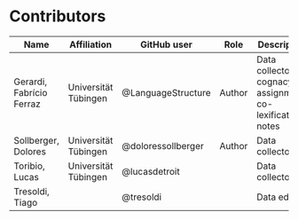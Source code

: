 # Contributors

Name           | Affiliation | GitHub user | Role      | Description
---            | -----       | -----       | --------- | -----
Gerardi, Fabrício Ferraz | Universität Tübingen | @LanguageStructure | Author  | Data collector, cognacy assignment, co-lexifications, notes
Sollberger, Dolores      | Universität Tübingen | @doloressollberger | Author  | Data collector
Toribio, Lucas           | Universität Tübingen | @lucasdetroit      |         | Data collector
Tresoldi, Tiago          | | @tresoldi          |         | Data editor
